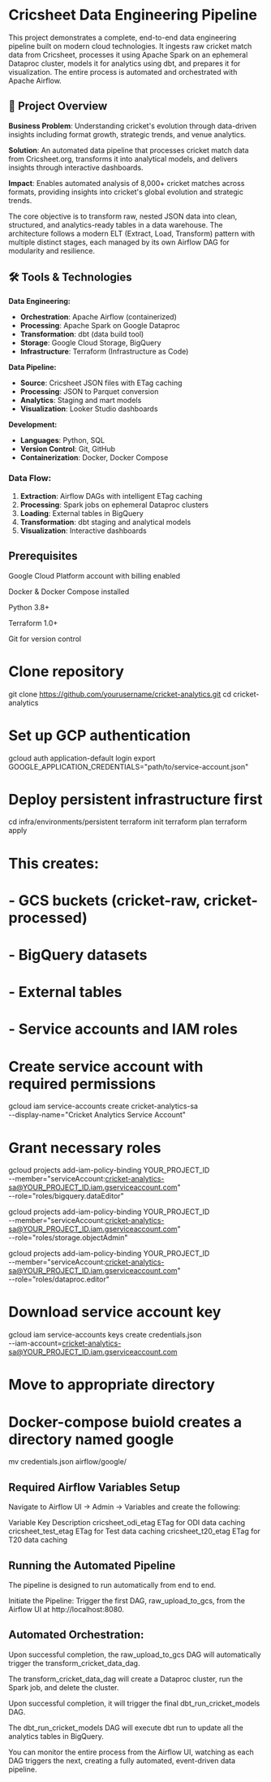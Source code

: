# Cricsheet Data Engineering Pipeline
This project demonstrates a complete, end-to-end data engineering pipeline built on modern cloud technologies. It ingests raw cricket match data from Cricsheet, processes it using Apache Spark on an ephemeral Dataproc cluster, models it for analytics using dbt, and prepares it for visualization. The entire process is automated and orchestrated with Apache Airflow.

## 🏏 Project Overview

**Business Problem**: Understanding cricket's evolution through data-driven insights including format growth, strategic trends, and venue analytics.

**Solution**: An automated data pipeline that processes cricket match data from Cricsheet.org, transforms it into analytical models, and delivers insights through interactive dashboards.

**Impact**: Enables automated analysis of 8,000+ cricket matches across formats, providing insights into cricket's global evolution and strategic trends.

The core objective is to transform raw, nested JSON data into clean, structured, and analytics-ready tables in a data warehouse. The architecture follows a modern ELT (Extract, Load, Transform) pattern with multiple distinct stages, each managed by its own Airflow DAG for modularity and resilience.

## 🛠️ Tools & Technologies

**Data Engineering:**
- **Orchestration**: Apache Airflow (containerized)
- **Processing**: Apache Spark on Google Dataproc
- **Transformation**: dbt (data build tool)
- **Storage**: Google Cloud Storage, BigQuery
- **Infrastructure**: Terraform (Infrastructure as Code)

**Data Pipeline:**
- **Source**: Cricsheet JSON files with ETag caching
- **Processing**: JSON to Parquet conversion
- **Analytics**: Staging and mart models
- **Visualization**: Looker Studio dashboards

**Development:**
- **Languages**: Python, SQL
- **Version Control**: Git, GitHub
- **Containerization**: Docker, Docker Compose


### Data Flow:
1. **Extraction**: Airflow DAGs with intelligent ETag caching
2. **Processing**: Spark jobs on ephemeral Dataproc clusters
3. **Loading**: External tables in BigQuery
4. **Transformation**: dbt staging and analytical models
5. **Visualization**: Interactive dashboards

## Prerequisites

Google Cloud Platform account with billing enabled

Docker & Docker Compose installed

Python 3.8+

Terraform 1.0+

Git for version control

# Clone repository
git clone https://github.com/yourusername/cricket-analytics.git
cd cricket-analytics

# Set up GCP authentication
gcloud auth application-default login
export GOOGLE_APPLICATION_CREDENTIALS="path/to/service-account.json"

# Deploy persistent infrastructure first
cd infra/environments/persistent
terraform init
terraform plan
terraform apply

# This creates:
# - GCS buckets (cricket-raw, cricket-processed)
# - BigQuery datasets
# - External tables
# - Service accounts and IAM roles

# Create service account with required permissions
gcloud iam service-accounts create cricket-analytics-sa \
    --display-name="Cricket Analytics Service Account"

# Grant necessary roles
gcloud projects add-iam-policy-binding YOUR_PROJECT_ID \
    --member="serviceAccount:cricket-analytics-sa@YOUR_PROJECT_ID.iam.gserviceaccount.com" \
    --role="roles/bigquery.dataEditor"

gcloud projects add-iam-policy-binding YOUR_PROJECT_ID \
    --member="serviceAccount:cricket-analytics-sa@YOUR_PROJECT_ID.iam.gserviceaccount.com" \
    --role="roles/storage.objectAdmin"

gcloud projects add-iam-policy-binding YOUR_PROJECT_ID \
    --member="serviceAccount:cricket-analytics-sa@YOUR_PROJECT_ID.iam.gserviceaccount.com" \
    --role="roles/dataproc.editor"

# Download service account key
gcloud iam service-accounts keys create credentials.json \
    --iam-account=cricket-analytics-sa@YOUR_PROJECT_ID.iam.gserviceaccount.com

# Move to appropriate directory
# Docker-compose buiold creates a directory named google
mv credentials.json airflow/google/

## Required Airflow Variables Setup
Navigate to Airflow UI → Admin → Variables and create the following:

Variable Key		    Description
cricsheet_odi_etag		ETag for ODI data caching
cricsheet_test_etag		ETag for Test data caching
cricsheet_t20_etag		ETag for T20 data caching


## Running the Automated Pipeline
The pipeline is designed to run automatically from end to end.

Initiate the Pipeline: Trigger the first DAG, raw_upload_to_gcs, from the Airflow UI at http://localhost:8080.

## Automated Orchestration:

Upon successful completion, the raw_upload_to_gcs DAG will automatically trigger the transform_cricket_data_dag.

The transform_cricket_data_dag will create a Dataproc cluster, run the Spark job, and delete the cluster.

Upon successful completion, it will trigger the final dbt_run_cricket_models DAG.

The dbt_run_cricket_models DAG will execute dbt run to update all the analytics tables in BigQuery.

You can monitor the entire process from the Airflow UI, watching as each DAG triggers the next, creating a fully automated, event-driven data pipeline.